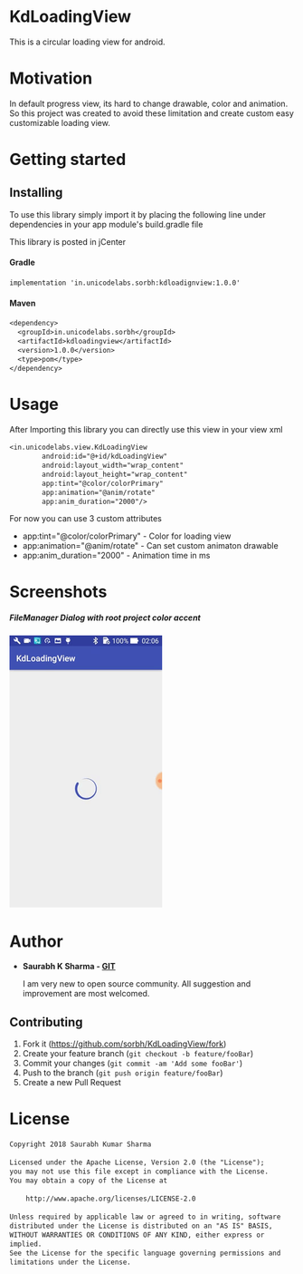# KdLoadingView
This is a circular loading view for android.
  
# Motivation

In default progress view, its hard to change drawable, color and animation. So this project was created to avoid these limitation and create custom easy customizable loading view.

# Getting started

## Installing 
To use this library simply import it by placing the following line under dependencies in your app module's build.gradle file

This library is posted in jCenter

#### Gradle
```
implementation 'in.unicodelabs.sorbh:kdloadignview:1.0.0'
```

#### Maven
```
<dependency>
  <groupId>in.unicodelabs.sorbh</groupId>
  <artifactId>kdloadingview</artifactId>
  <version>1.0.0</version>
  <type>pom</type>
</dependency>
```

# Usage

After Importing this library you can directly use this view in your view xml

    <in.unicodelabs.view.KdLoadingView
            android:id="@+id/kdLoadingView"
            android:layout_width="wrap_content"
            android:layout_height="wrap_content"
            app:tint="@color/colorPrimary"
            app:animation="@anim/rotate"
            app:anim_duration="2000"/>
            
  For now you can use 3 custom attributes

  * app:tint="@color/colorPrimary" - Color for loading view
  * app:animation="@anim/rotate" - Can set custom animaton drawable
  * app:anim_duration="2000" - Animation time in ms
  
# Screenshots
##### FileManager Dialog with root project color accent
![alt text](https://github.com/sorbh/KdLoadingView/blob/master/raw/demo.gif) 

# Author
  * **Saurabh K Sharma - [GIT](https://github.com/Sorbh)**
  
      I am very new to open source community. All suggestion and improvement are most welcomed. 
  
 
## Contributing

1. Fork it (<https://github.com/sorbh/KdLoadingView/fork>)
2. Create your feature branch (`git checkout -b feature/fooBar`)
3. Commit your changes (`git commit -am 'Add some fooBar'`)
4. Push to the branch (`git push origin feature/fooBar`)
5. Create a new Pull Request


# License

```
Copyright 2018 Saurabh Kumar Sharma

Licensed under the Apache License, Version 2.0 (the "License");
you may not use this file except in compliance with the License.
You may obtain a copy of the License at

    http://www.apache.org/licenses/LICENSE-2.0

Unless required by applicable law or agreed to in writing, software
distributed under the License is distributed on an "AS IS" BASIS,
WITHOUT WARRANTIES OR CONDITIONS OF ANY KIND, either express or implied.
See the License for the specific language governing permissions and
limitations under the License.
```
